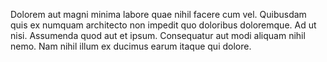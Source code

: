 Dolorem aut magni minima labore quae nihil facere cum vel. Quibusdam quis ex numquam architecto non impedit quo doloribus doloremque. Ad ut nisi. Assumenda quod aut et ipsum. Consequatur aut modi aliquam nihil nemo. Nam nihil illum ex ducimus earum itaque qui dolore.